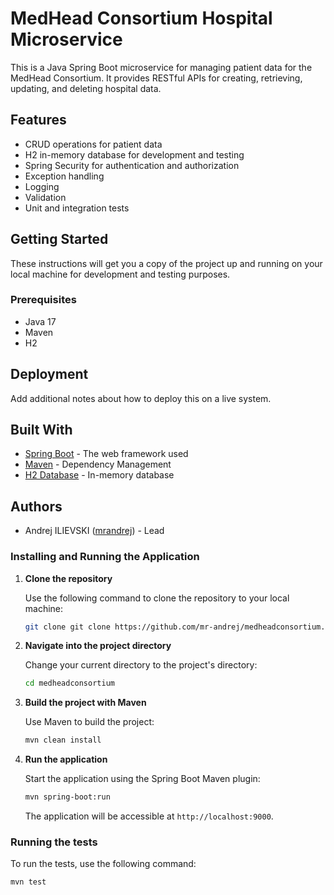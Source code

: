 # MedHead Consortium Hospital Microservice

This is a Java Spring Boot microservice for managing patient data for the MedHead Consortium. It provides RESTful APIs for creating, retrieving, updating, and deleting hospital data.

## Features

- CRUD operations for patient data
- H2 in-memory database for development and testing
- Spring Security for authentication and authorization
- Exception handling
- Logging
- Validation
- Unit and integration tests

## Getting Started

These instructions will get you a copy of the project up and running on your local machine for development and testing purposes.

### Prerequisites

- Java 17
- Maven
- H2

## Deployment

Add additional notes about how to deploy this on a live system.

## Built With

- [Spring Boot](https://spring.io/projects/spring-boot) - The web framework used
- [Maven](https://maven.apache.org/) - Dependency Management
- [H2 Database](https://www.h2database.com/) - In-memory database

## Authors

- Andrej ILIEVSKI ([mrandrej](https://github.com/mrandrej)) - Lead
### Installing and Running the Application

1. **Clone the repository**

   Use the following command to clone the repository to your local machine:

    ```bash
    git clone git clone https://github.com/mr-andrej/medheadconsortium.git

    ```

2. **Navigate into the project directory**

   Change your current directory to the project's directory:

    ```bash
    cd medheadconsortium
    ```

3. **Build the project with Maven**

   Use Maven to build the project:

    ```bash
    mvn clean install
    ```

4. **Run the application**

   Start the application using the Spring Boot Maven plugin:

    ```bash
    mvn spring-boot:run
    ```

   The application will be accessible at `http://localhost:9000`.

### Running the tests

To run the tests, use the following command:

```bash
mvn test
